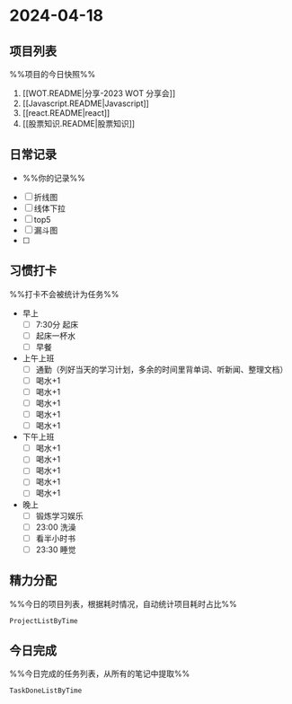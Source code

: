 # 2024-04-18

## 项目列表
%%项目的今日快照%%
1. [[WOT.README|分享-2023 WOT 分享会]]
2. [[Javascript.README|Javascript]]
3. [[react.README|react]]
4. [[股票知识.README|股票知识]]

## 日常记录
- %%你的记录%%
- [ ] 折线图
- [ ] 线体下拉
- [ ] top5
- [ ] 漏斗图
- [ ] 
## 习惯打卡
%%打卡不会被统计为任务%%
- 早上
	- [ ] 7:30分 起床
	- [ ] 起床一杯水
	- [ ] 早餐
- 上午上班
	- [ ] 通勤（列好当天的学习计划，多余的时间里背单词、听新闻、整理文档）
	- [ ] 喝水+1
	- [ ] 喝水+1
	- [ ] 喝水+1
	- [ ] 喝水+1
	- [ ] 喝水+1
- 下午上班
	- [ ] 喝水+1
	- [ ] 喝水+1
	- [ ] 喝水+1
	- [ ] 喝水+1
	- [ ] 喝水+1
-  晚上
	- [ ] 锻炼学习娱乐
	- [ ] 23:00 洗澡
	- [ ] 看半小时书
	- [ ] 23:30 睡觉

## 精力分配
%%今日的项目列表，根据耗时情况，自动统计项目耗时占比%%
```PeriodicPARA
ProjectListByTime
```

## 今日完成
%%今日完成的任务列表，从所有的笔记中提取%%
```PeriodicPARA
TaskDoneListByTime
```
